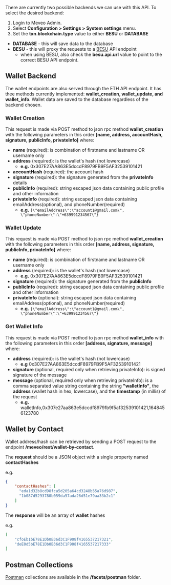 There are currently two possible backends we can use with this API.  To select the desired backend:
1. Login to Meveo Admin.
2. Select **Configuration > Settings > System settings** menu.
3. Set the **txn.blockchain.type** value to either **BESU** or **DATABASE**
  - **DATABASE** - this will save data to the database
  - **BESU** - this will proxy the requests to a [BESU](https://besu.hyperledger.org/en/stable/) API endpoint
    - when using BESU, also check the **besu.api.url** value to point to the correct BESU API endpoint. 

## Wallet Backend
The wallet endpoints are also served through the ETH API endpoint.  It has thee methods currently implemented: **wallet_creation, wallet_update, and wallet_info**.  Wallet data are saved to the database regardless of the backend chosen.

### Wallet Creation
This request is made via POST method to json rpc method **wallet_creation** with the following parameters in this order **[name, address, accountHash, signature, publicInfo, privateInfo]** where:
- **name** (required): is combination of firstname and lastname OR username only
- **address** (required): is the wallet's hash (not lowercase)
    - **e.g.** 0x307E27AA863E5dccdF8979FB9F5AF32539101421
- **accountHash** (required): the account hash
- **signature** (required): the signature generated from the **privateInfo** details  
- **publicInfo** (required): string escaped json data containing public profile and other information
- **privateInfo** (required): string escaped json data containing emailAddress(optional), and phoneNumber(required)
    - **e.g.** `{\"emailAddress\":\"account1@gmail.com\", \"phoneNumber\":\"+639991234567\"}`

### Wallet Update
This request is made via POST method to json rpc method **wallet_creation** with the following parameters in this order **[name, address, signature, publicInfo, privateInfo]** where:
- **name** (required): is combination of firstname and lastname OR username only
- **address** (required): is the wallet's hash (not lowercase)
    - **e.g.** 0x307E27AA863E5dccdF8979FB9F5AF32539101421
- **signature** (required): the signature generated from the **publicInfo**
- **publicInfo** (required): string escaped json data containing public profile and other information
- **privateInfo** (optional): string escaped json data containing emailAddress(optional), and phoneNumber(required)
    - **e.g.** `{\"emailAddress\":\"account1@gmail.com\", \"phoneNumber\":\"+639991234567\"}`

### Get Wallet Info
This request is made via POST method to json rpc method **wallet_info** with the following parameters in this order **[address, signature, message]** where:
- **address** (required): is the wallet's hash (not lowercase)
    - **e.g** 0x307E27AA863E5dccdF8979FB9F5AF32539101421
- **signature** (optional, required only when retrieving privateInfo): is signed signature of the message
- **message** (optional, required only when retrieving privateInfo): is a comma separated value string containing the string **"walletInfo"**, the **address** (wallet hash in hex, lowercase), and the **timestamp** (in millis) of the request
    - **e.g.**  walletInfo,0x307e27aa863e5dccdf8979fb9f5af32539101421,1648456123780


## Wallet by Contact
Wallet address/hash can be retrieved by sending a POST request to the endpoint **/meveo/rest/wallet-by-contact**.

The **request** should be a JSON object with a single property named **contactHashes**

e.g.
```json
{
    "contactHashes": [
      "eda1d32b8cd98fca5d205a64cd3248b55a76d987",
      "1b087d5293780b059da57ada26d51e79aa33b2c1"
    ]
}
```
The **response** will be an array of **wallet** hashes

e.g.
```json
[
    "cfoEb1bE78E1Db0B36d3C1F908f4165537217321",
    "deE0d5bE78E1Db0B36d3C1F908f4165537217333"
]
``` 

## Postman Collections
[Postman](https://www.postman.com/) collections are available in the **/facets/postman** folder. 